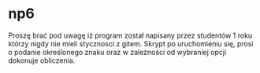 # np6

Proszę brać pod uwagę iż program został napisany przez studentów 1 roku którzy nigdy nie mieli stycznosci z gitem.
Skrypt po uruchomieniu się, prosi o podanie określonego znaku oraz w zależności od wybraniej opcji dokonuje obliczenia.
